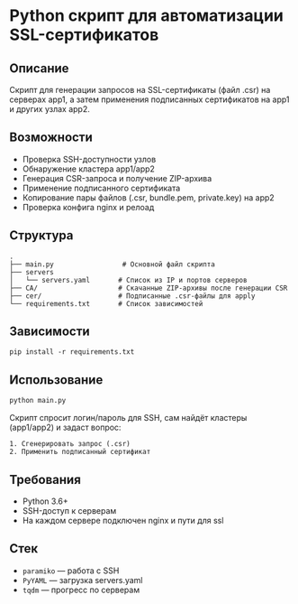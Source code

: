 ﻿# Python скрипт для автоматизации SSL-сертификатов

## Описание

Скрипт для генерации запросов на SSL-сертификаты (файл .csr) на серверах app1, а затем применения подписанных сертификатов на app1 и других узлах app2.

## Возможности

* Проверка SSH-доступности узлов
* Обнаружение кластера app1/app2
* Генерация CSR-запроса и получение ZIP-архива
* Применение подписанного сертификата
* Копирование пары файлов (.csr, bundle.pem, private.key) на app2
* Проверка конфига nginx и релоад

## Структура

```
.
├── main.py                 # Основной файл скрипта
├── servers
│   └── servers.yaml       # Список из IP и портов серверов
├── CA/                    # Скачанные ZIP-архивы после генерации CSR
├── cer/                   # Подписанные .csr-файлы для apply
└── requirements.txt       # Список зависимостей
```

## Зависимости

```
pip install -r requirements.txt
```

## Использование

```bash
python main.py
```

Скрипт спросит логин/пароль для SSH, сам найдёт кластеры (app1/app2) и задаст вопрос:

```
1. Сгенерировать запрос (.csr)  
2. Применить подписанный сертификат
```

## Требования

* Python 3.6+
* SSH-доступ к серверам
* На каждом сервере подключен nginx и пути для ssl

## Стек

* `paramiko` — работа с SSH
* `PyYAML` — загрузка servers.yaml
* `tqdm` — прогресс по серверам
